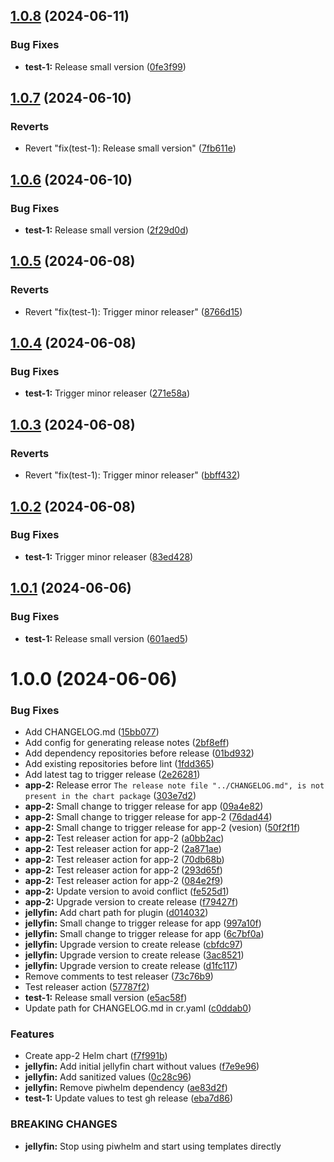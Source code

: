 ## [1.0.8](https://github.com/Piwero/helmseum/compare/test-1-v1.0.7...test-1-v1.0.8) (2024-06-11)


### Bug Fixes

* **test-1:** Release small version ([0fe3f99](https://github.com/Piwero/helmseum/commit/0fe3f9902e986708d389a7c7cd153d89843d7c3a))

## [1.0.7](https://github.com/Piwero/helmseum/compare/test-1-v1.0.6...test-1-v1.0.7) (2024-06-10)


### Reverts

* Revert "fix(test-1): Release small version" ([7fb611e](https://github.com/Piwero/helmseum/commit/7fb611e91295b830aafbd7243a6dd11443e84a2e))

## [1.0.6](https://github.com/Piwero/helmseum/compare/test-1-v1.0.5...test-1-v1.0.6) (2024-06-10)


### Bug Fixes

* **test-1:** Release small version ([2f29d0d](https://github.com/Piwero/helmseum/commit/2f29d0d557c7baab95accd5fe5cb91b36e7fabdf))

## [1.0.5](https://github.com/Piwero/helmseum/compare/test-1-v1.0.4...test-1-v1.0.5) (2024-06-08)


### Reverts

* Revert "fix(test-1): Trigger minor releaser" ([8766d15](https://github.com/Piwero/helmseum/commit/8766d15a1c7df701a19e0e1137b4141f3af37e1f))

## [1.0.4](https://github.com/Piwero/helmseum/compare/test-1-v1.0.3...test-1-v1.0.4) (2024-06-08)


### Bug Fixes

* **test-1:** Trigger minor releaser ([271e58a](https://github.com/Piwero/helmseum/commit/271e58a9e47d5001dcaa60dcbcf6e0b8245cb85a))

## [1.0.3](https://github.com/Piwero/helmseum/compare/test-1-v1.0.2...test-1-v1.0.3) (2024-06-08)


### Reverts

* Revert "fix(test-1): Trigger minor releaser" ([bbff432](https://github.com/Piwero/helmseum/commit/bbff4325b5cd25c5b360523fc8664681c76388d0))

## [1.0.2](https://github.com/Piwero/helmseum/compare/test-1-v1.0.1...test-1-v1.0.2) (2024-06-08)


### Bug Fixes

* **test-1:** Trigger minor releaser ([83ed428](https://github.com/Piwero/helmseum/commit/83ed428522c0d442a5685924d59d96d739ccebab))

## [1.0.1](https://github.com/Piwero/helmseum/compare/test-1-v1.0.0...test-1-v1.0.1) (2024-06-06)


### Bug Fixes

* **test-1:** Release small version ([601aed5](https://github.com/Piwero/helmseum/commit/601aed5bf42c75f1d37b47730165e9773a66127e))

# 1.0.0 (2024-06-06)


### Bug Fixes

* Add CHANGELOG.md ([15bb077](https://github.com/Piwero/helmseum/commit/15bb0770d11d195f2eb4eb8be10bb646cd65e488))
* Add config for generating release notes ([2bf8eff](https://github.com/Piwero/helmseum/commit/2bf8eff01a6b40cfd375164645f20d901c72de76))
* Add dependency repositories before release ([01bd932](https://github.com/Piwero/helmseum/commit/01bd932cc311c89d4c571888eb2435b8a4caca66))
* Add existing repositories before lint ([1fdd365](https://github.com/Piwero/helmseum/commit/1fdd365ff6536c479dc7ce14a51b25389ecac543))
* Add latest tag to trigger release ([2e26281](https://github.com/Piwero/helmseum/commit/2e262810634a717ec227ecafc0470c29432730d1))
* **app-2:** Release error `The release note file "../CHANGELOG.md", is not present in the chart package` ([303e7d2](https://github.com/Piwero/helmseum/commit/303e7d230a4fe3c8d13cd07d48640ae3db977cde))
* **app-2:** Small change to trigger release for app ([09a4e82](https://github.com/Piwero/helmseum/commit/09a4e82e84844fb2199d8ab0336c6b504ff23374))
* **app-2:** Small change to trigger release for app-2 ([76dad44](https://github.com/Piwero/helmseum/commit/76dad4440dfb373f98dcd384b3b813d22b8d370e))
* **app-2:** Small change to trigger release for app-2 (vesion) ([50f2f1f](https://github.com/Piwero/helmseum/commit/50f2f1f7db8efe1418188d9c0a20bb8d73043d5c))
* **app-2:** Test releaser action for app-2 ([a0bb2ac](https://github.com/Piwero/helmseum/commit/a0bb2acd5c718a8fef1d436bfa53324581c00d70))
* **app-2:** Test releaser action for app-2 ([2a871ae](https://github.com/Piwero/helmseum/commit/2a871aedd3555dd1be5298b141bf4cf56b6e5db7))
* **app-2:** Test releaser action for app-2 ([70db68b](https://github.com/Piwero/helmseum/commit/70db68bf01b7a1dd585d9c7b6497a95ab4088417))
* **app-2:** Test releaser action for app-2 ([293d65f](https://github.com/Piwero/helmseum/commit/293d65fe195c153b7dc9739f0eae48494c3f733f))
* **app-2:** Test releaser action for app-2 ([084e2f9](https://github.com/Piwero/helmseum/commit/084e2f903b7bc759499755aa2218d3dc27359923))
* **app-2:** Update version to avoid conflict ([fe525d1](https://github.com/Piwero/helmseum/commit/fe525d18e3176cf333ebdf17e1b140c2c114d6e4))
* **app-2:** Upgrade version to create release ([f79427f](https://github.com/Piwero/helmseum/commit/f79427fbd37b5ee5e259ed03eaa86a9369ed0052))
* **jellyfin:** Add chart path for plugin ([d014032](https://github.com/Piwero/helmseum/commit/d0140329f2d2c40c9808fe9cdb6162b292418dd4))
* **jellyfin:** Small change to trigger release for app ([997a10f](https://github.com/Piwero/helmseum/commit/997a10f932b436a370f4c716cbb58dd56e172138))
* **jellyfin:** Small change to trigger release for app ([6c7bf0a](https://github.com/Piwero/helmseum/commit/6c7bf0aac77d3af9c409009486eb4016f47adf8b))
* **jellyfin:** Upgrade version to create release ([cbfdc97](https://github.com/Piwero/helmseum/commit/cbfdc9731797b93f197bdd759e9e448df71e64e7))
* **jellyfin:** Upgrade version to create release ([3ac8521](https://github.com/Piwero/helmseum/commit/3ac8521e16e2af58e30b8caf9fc7d11f4c90902f))
* **jellyfin:** Upgrade version to create release ([d1fc117](https://github.com/Piwero/helmseum/commit/d1fc1170f85858e0314b243131f3b4958675529c))
* Remove comments to test releaser ([73c76b9](https://github.com/Piwero/helmseum/commit/73c76b96b2d6eac4920d87152362f1e7a772fbc2))
* Test releaser action ([57787f2](https://github.com/Piwero/helmseum/commit/57787f229ca950a4fec416eaa20f71eb8dd8f0fe))
* **test-1:** Release small version ([e5ac58f](https://github.com/Piwero/helmseum/commit/e5ac58fc1b56ff38a6fc785db048bb851be3f2db))
* Update path for CHANGELOG.md in cr.yaml ([c0ddab0](https://github.com/Piwero/helmseum/commit/c0ddab0a8ccf695a531fac854b18629b3fe7d41b))


### Features

* Create app-2 Helm chart ([f7f991b](https://github.com/Piwero/helmseum/commit/f7f991ba3a077090a5646179c2f2eadd43c41ca7))
* **jellyfin:** Add initial jellyfin chart without values ([f7e9e96](https://github.com/Piwero/helmseum/commit/f7e9e96d378e4b1348956a47f36d2c0734fcf189))
* **jellyfin:** Add sanitized values ([0c28c96](https://github.com/Piwero/helmseum/commit/0c28c965ba0820ff89da3844e1c4d36bff18479d))
* **jellyfin:** Remove piwhelm dependency ([ae83d2f](https://github.com/Piwero/helmseum/commit/ae83d2f9dba1404cff1b84387c6d0f8a0f2124c8))
* **test-1:** Update values to test gh release ([eba7d86](https://github.com/Piwero/helmseum/commit/eba7d864e65566d6861cd2fcbfbcbf58060f9b5c))


### BREAKING CHANGES

* **jellyfin:** Stop using piwhelm and start using templates directly
